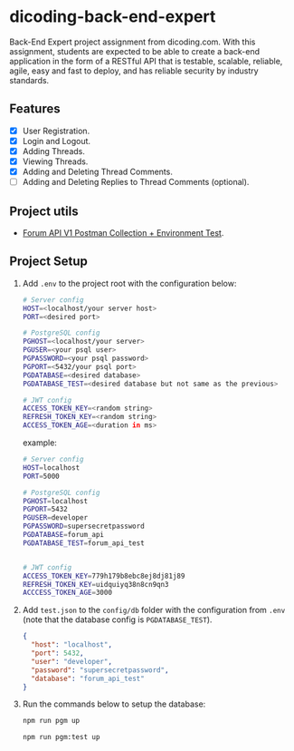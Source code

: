 [pm-v1]:
  https://github.com/dicodingacademy/a276-backend-expert-labs/raw/099-shared-content/shared-content/03-submission-content/01-Forum-API-V1/Forum%20API%20V1%20Test.zip

# dicoding-back-end-expert

Back-End Expert project assignment from dicoding.com. With this assignment,
students are expected to be able to create a back-end application in the form of
a RESTful API that is testable, scalable, reliable, agile, easy and fast to
deploy, and has reliable security by industry standards.

## Features

- [x] User Registration.
- [x] Login and Logout.
- [x] Adding Threads.
- [x] Viewing Threads.
- [x] Adding and Deleting Thread Comments.
- [ ] Adding and Deleting Replies to Thread Comments (optional).

## Project utils

- [Forum API V1 Postman Collection + Environment Test][pm-v1].

## Project Setup

1. Add `.env` to the project root with the configuration below:

   ```sh
   # Server config
   HOST=<localhost/your server host>
   PORT=<desired port>

   # PostgreSQL config
   PGHOST=<localhost/your server>
   PGUSER=<your psql user>
   PGPASSWORD=<your psql password>
   PGPORT=<5432/your psql port>
   PGDATABASE=<desired database>
   PGDATABASE_TEST=<desired database but not same as the previous>

   # JWT config
   ACCESS_TOKEN_KEY=<random string>
   REFRESH_TOKEN_KEY=<random string>
   ACCESS_TOKEN_AGE=<duration in ms>
   ```

   example:

   ```sh
   # Server config
   HOST=localhost
   PORT=5000

   # PostgreSQL config
   PGHOST=localhost
   PGPORT=5432
   PGUSER=developer
   PGPASSWORD=supersecretpassword
   PGDATABASE=forum_api
   PGDATABASE_TEST=forum_api_test


   # JWT config
   ACCESS_TOKEN_KEY=779h179b8ebc8ej8dj81j89
   REFRESH_TOKEN_KEY=uidquiyq38n8cn9qn3
   ACCCESS_TOKEN_AGE=3000
   ```

2. Add `test.json` to the `config/db` folder with the configuration from `.env`
   (note that the database config is `PGDATABASE_TEST`).

   ```json
   {
     "host": "localhost",
     "port": 5432,
     "user": "developer",
     "password": "supersecretpassword",
     "database": "forum_api_test"
   }
   ```

3. Run the commands below to setup the database:
   ```sh
   npm run pgm up
   ```
   ```sh
   npm run pgm:test up
   ```
